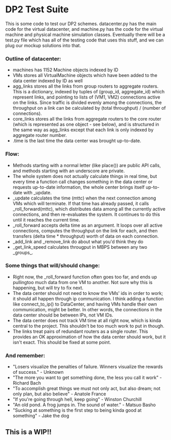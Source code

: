 # DP2 Test Suite
This is some code to test our DP2 schemes. datacenter.py has the main code for
the virtual datacenter, and machine.py has the code for the virtual machine and
physical machine simulation classes. Eventually there will be a test.py file
which has all of the testing code that uses this stuff, and we can plug our
mockup solutions into that.

### Outline of datacenter:
 - machines has 1152 Machine objects indexed by ID 
 - VMs stores all VirtualMachine objects which have been added to the data
center indexed by ID as well
 - agg\_links stores all the links from group routers to aggregate routers. This
is a dictionary, indexed by tuples of (group\_id, aggregate\_id) which represent
links, and pointing to lists of (VM1, VM2) connections active on the links.
Since traffic is divided evenly among the connections, the throughput on a link
can be calculated by (total throughput) / (number of connections).
 - core\_links stores all the links from aggregate routers to the core router
(which is represented as one object - see below), and is structured in the same
way as agg\_links except that each link is only indexed by aggregate router
number.
 - .time is the last time the data center was brought up-to-date.
 
### Flow:
 - Methods starting with a normal letter (like place()) are public API calls,
and methods starting with an underscore are private. 
 - The whole system does not actually calculate things in real time, but every
time a function call changes something in the data center or requests
up-to-date information, the whole center brings itself up-to-date with \_update.
 - \_update calculates the time (mttc) when the next connection among VMs which
will terminate. If that time has already passed, it calls \_roll\_forward(mttc),
which distributes data among all the currently active connections, and then
re-evaluates the system. It continues to do this until it reaches the current
time.
 - \_roll\_forward accepts delta time as an argument. It loops over all active
connections, computes the throughput on the link for each, and then transfers
(delta time * throughput) worth of data on each connection.
 - \_add\_link and \_remove\_link do about what you'd think they do
 - \_get\_link\_speed calculates througput in MBPS between any two \_groups\_.

### Some things that will/should change:
 - Right now, the \_roll\_forward function often goes too far, and ends up pullingtoo much data from one VM to another. Not sure why this is happening, but will try to fix next.
 - The data center should not need to know the VMs' ids in order to work; it
   should all happen through ip communication. I think adding a function like
connect\_to\_ip() to DataCenter, and having VMs handle their own communication,
might be better. In other words, the connections in the data center should be
between IPs, not VM IDs.
 - The data center does not track VM time at all right now, which is kinda central to the project. This shouldn't be too much work to put in though.
 - The links treat pairs of redundant routers as a single router. This provides
an OK approximation of how the data center should work, but it isn't exact. This
should be fixed at some point.

### And remember:
- "Losers visualize the penalties of failure. Winners visualize the rewards of
success." - Unknown
- "The more you want to get something done, the less you call it work" - Richard
Bach
- "To accomplish great things we must not only act, but also dream; not only
plan, but also believe" - Anatole France
- "If you're going through hell, keep going" - Winston Churchill
- "An old pond. A frog jumps in. The sound of water." - Matsuo Basho
- "Sucking at something is the first step to being kinda good at something" - Jake the dog

## This is a WIP!!

